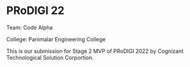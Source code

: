 # PRoDIGI 22

Team: Code Alpha

College: Panimalar Engineering College

This is our submission for Stage 2 MVP of PRoDIGI 2022 by Cognizant Technological Solution Corportion.

